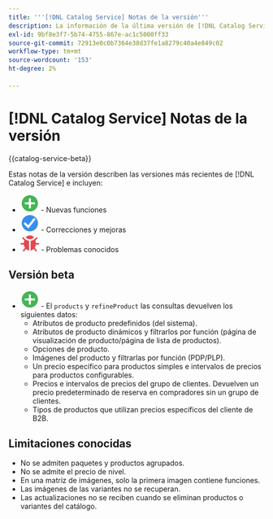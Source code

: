 ```yaml
---
title: '''[!DNL Catalog Service] Notas de la versión'''
description: La información de la última versión de [!DNL Catalog Service] para Adobe Commerce.
exl-id: 9bf8e3f7-5b74-4755-867e-ac1c5000ff33
source-git-commit: 72913e0c0b7364e38d37fe1a8279c40a4e849c02
workflow-type: tm+mt
source-wordcount: '153'
ht-degree: 2%

---
```


# [!DNL Catalog Service] Notas de la versión

{{catalog-service-beta}}

Estas notas de la versión describen las versiones más recientes de [!DNL Catalog Service] e incluyen:

* ![Nuevo](../assets/new.svg) - Nuevas funciones
* ![Corrección](../assets/fix.svg) - Correcciones y mejoras
* ![Error](../assets/bug.svg) - Problemas conocidos

## Versión beta

* ![Nuevo](../assets/new.svg) - El `products` y `refineProduct` las consultas devuelven los siguientes datos:
   * Atributos de producto predefinidos (del sistema).
   * Atributos de producto dinámicos y filtrarlos por función (página de visualización de producto/página de lista de productos).
   * Opciones de producto.
   * Imágenes del producto y filtrarlas por función (PDP/PLP).
   * Un precio específico para productos simples e intervalos de precios para productos configurables.
   * Precios e intervalos de precios del grupo de clientes. Devuelven un precio predeterminado de reserva en compradores sin un grupo de clientes.
   * Tipos de productos que utilizan precios específicos del cliente de B2B.

## Limitaciones conocidas

* No se admiten paquetes y productos agrupados.
* No se admite el precio de nivel.
* En una matriz de imágenes, solo la primera imagen contiene funciones.
* Las imágenes de las variantes no se recuperan.
* Las actualizaciones no se reciben cuando se eliminan productos o variantes del catálogo.
